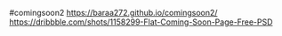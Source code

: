 #comingsoon2 https://baraa272.github.io/comingsoon2/
https://dribbble.com/shots/1158299-Flat-Coming-Soon-Page-Free-PSD
